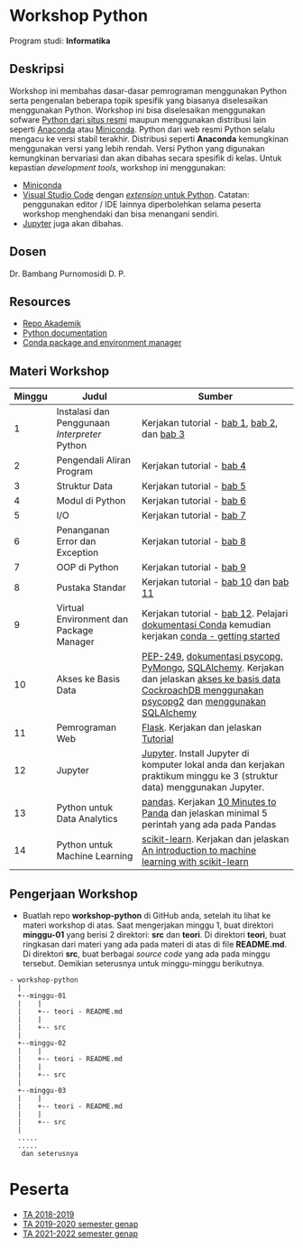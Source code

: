 # Workshop Python

Program studi: **Informatika**

## Deskripsi

Workshop ini membahas dasar-dasar pemrograman menggunakan Python serta pengenalan beberapa topik spesifik yang biasanya diselesaikan menggunakan Python. Workshop ini bisa diselesaikan menggunakan sofware [Python dari situs resmi](https://www.python.org) maupun menggunakan distribusi lain seperti [Anaconda](https://www.anaconda.com/) atau [Miniconda](https://docs.conda.io/en/latest/miniconda.html). Python dari web resmi Python selalu mengacu ke versi stabil terakhir. Distribusi seperti **Anaconda** kemungkinan menggunakan versi yang lebih rendah. Versi Python yang digunakan kemungkinan bervariasi dan akan dibahas secara spesifik di kelas. Untuk kepastian *development tools*, workshop ini menggunakan:

* [Miniconda](https://docs.conda.io/en/latest/miniconda.html)
* [Visual Studio Code](https://code.visualstudio.com/) dengan [*extension* untuk Python](https://code.visualstudio.com/docs/languages/python). Catatan: penggunakan editor / IDE lainnya diperbolehkan selama peserta workshop menghendaki dan bisa menangani sendiri.
* [Jupyter](https://jupyter.org/) juga akan dibahas.

## Dosen

Dr. Bambang Purnomosidi D. P.

## Resources

* [Repo Akademik](https://github.com/oldstager/academic)
* [Python documentation](https://docs.python.org/3/)
* [Conda package and environment manager](https://conda.io)

## Materi Workshop

| Minggu | Judul | Sumber |
| ------- | ------ |------ |
| 1 | Instalasi dan Penggunaan *Interpreter* Python | Kerjakan tutorial - [bab 1](https://docs.python.org/3/tutorial/appetite.html), [bab 2](https://docs.python.org/3/tutorial/interpreter.html), dan [bab 3](https://docs.python.org/3/tutorial/introduction.html) | 
| 2 | Pengendali Aliran Program | Kerjakan tutorial - [bab 4](https://docs.python.org/3/tutorial/controlflow.html) | 
| 3 | Struktur Data | Kerjakan tutorial - [bab 5](https://docs.python.org/3/tutorial/datastructures.html) | 
| 4 | Modul di Python | Kerjakan tutorial - [bab 6](https://docs.python.org/3/tutorial/modules.html) | 
| 5 | I/O | Kerjakan tutorial - [bab 7](https://docs.python.org/3/tutorial/inputoutput.html) | 
| 6 | Penanganan Error dan Exception | Kerjakan tutorial - [bab 8](https://docs.python.org/3/tutorial/errors.html) | 
| 7 | OOP di Python | Kerjakan tutorial - [bab 9](https://docs.python.org/3/tutorial/classes.html) | 
| 8 | Pustaka Standar | Kerjakan tutorial - [bab 10](https://docs.python.org/3/tutorial/stdlib.html) dan [bab 11](https://docs.python.org/3/tutorial/stdlib2.html) | 
| 9 | Virtual Environment dan Package Manager | Kerjakan tutorial - [bab 12](https://docs.python.org/3/tutorial/venv.html). Pelajari [dokumentasi Conda](https://conda.io/projects/conda/en/latest/user-guide/index.html) kemudian kerjakan [conda - getting started](https://docs.conda.io/projects/conda/en/latest/user-guide/getting-started.html) | 
| 10 | Akses ke Basis Data | [PEP-249](https://www.python.org/dev/peps/pep-0249/), [dokumentasi psycopg](https://www.psycopg.org/), [PyMongo](https://github.com/mongodb/mongo-python-driver), [SQLAlchemy](https://www.sqlalchemy.org/). Kerjakan dan jelaskan [akses ke basis data CockroachDB menggunakan psycopg2](https://www.cockroachlabs.com/docs/stable/build-a-python-app-with-cockroachdb.html) dan [menggunakan SQLAlchemy](https://www.cockroachlabs.com/docs/stable/build-a-python-app-with-cockroachdb-sqlalchemy.html) |
| 11 | Pemrograman Web | [Flask](https://flask.palletsprojects.com/en/2.0.x/). Kerjakan dan jelaskan [Tutorial](https://flask.palletsprojects.com/en/2.0.x/tutorial/) | 
| 12 | Jupyter | [Jupyter](https://jupyter.org/). Install Jupyter di komputer lokal anda dan kerjakan praktikum minggu ke 3 (struktur data) menggunakan Jupyter. | 
| 13 | Python untuk Data Analytics | [pandas](http://pandas.pydata.org/). Kerjakan [10 Minutes to Panda](https://pandas.pydata.org/pandas-docs/stable/user_guide/10min.html) dan jelaskan minimal 5 perintah yang ada pada Pandas | 
| 14 | Python untuk Machine Learning | [scikit-learn](http://scikit-learn.org/stable/). Kerjakan  dan jelaskan [An introduction to machine learning with scikit-learn](https://scikit-learn.org/stable/tutorial/basic/tutorial.html) | 

## Pengerjaan Workshop

* Buatlah repo **workshop-python** di GitHub anda, setelah itu lihat ke materi workshop di atas. Saat mengerjakan minggu 1, buat direktori **minggu-01** yang berisi 2 direktori: **src** dan **teori**. Di direktori **teori**, buat ringkasan dari materi yang ada pada materi di atas di file **README.md**. Di direktori **src**, buat berbagai *source code* yang ada pada minggu tersebut. Demikian seterusnya untuk minggu-minggu berikutnya.

```
- workshop-python
  |
  +--minggu-01
  |    |
  |    +-- teori - README.md
  |    | 
  |    +-- src
  |
  +--minggu-02
  |    |
  |    +-- teori - README.md
  |    | 
  |    +-- src
  |
  +--minggu-03
  |    |
  |    +-- teori - README.md
  |    | 
  |    +-- src
  |
  .....
  .....
   dan seterusnya
```

# Peserta

* [TA 2018-2019](2018-2019/)
* [TA 2019-2020 semester genap](2019-2020-genap/)
* [TA 2021-2022 semester genap](2021-2022-genap/)

